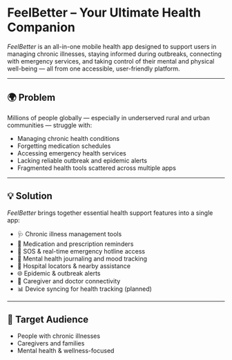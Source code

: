 # FeelBetter – Your Ultimate Health Companion

*FeelBetter* is an all-in-one mobile health app designed to support users in managing chronic illnesses, staying informed during outbreaks, connecting with emergency services, and taking control of their mental and physical well-being — all from one accessible, user-friendly platform.

---

## 🌍 Problem

Millions of people globally — especially in underserved rural and urban communities — struggle with:

- Managing chronic health conditions
- Forgetting medication schedules
- Accessing emergency health services
- Lacking reliable outbreak and epidemic alerts
- Fragmented health tools scattered across multiple apps

---

## 💡 Solution

*FeelBetter* brings together essential health support features into a single app:

- 🩺 Chronic illness management tools
- 💊 Medication and prescription reminders
- 🚨 SOS & real-time emergency hotline access
- 🧠 Mental health journaling and mood tracking
- 📍 Hospital locators & nearby assistance
- 🌐 Epidemic & outbreak alerts
- 🤝 Caregiver and doctor connectivity
- 📊 Device syncing for health tracking (planned)

---

## 🎯 Target Audience

- People with chronic illnesses
- Caregivers and families
- Mental health & wellness-focused
